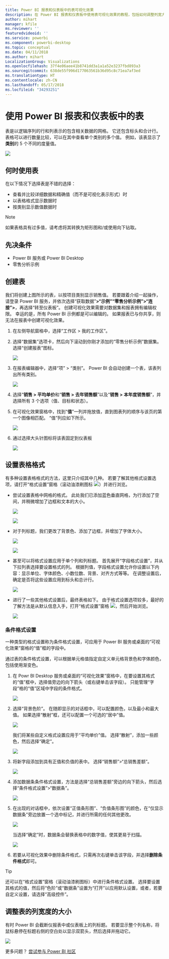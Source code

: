 ```yaml
---
title: Power BI 报表和仪表板中的表可视化效果
description: 在 Power BI 报表和仪表板中使用表可视化效果的教程，包括如何调整列宽大小。
author: mihart
manager: kfile
ms.reviewer: ''
featuredvideoid: ''
ms.service: powerbi
ms.component: powerbi-desktop
ms.topic: conceptual
ms.date: 04/11/2018
ms.author: mihart
LocalizationGroup: Visualizations
ms.openlocfilehash: 37f4e06aee41b8741dd3a1a1a52e3237fbd893a3
ms.sourcegitcommit: 638de55f996d177063561b36d95c8c71ea7af3ed
ms.translationtype: HT
ms.contentlocale: zh-CN
ms.lasthandoff: 05/17/2018
ms.locfileid: "34293251"
---
```

# <a name="working-with-tables-in-power-bi-reports-and-dashboards"></a>使用 Power BI 报表和仪表板中的表
表是以逻辑序列的行和列表示的包含相关数据的网格。 它还包含标头和合计行。 表格可以进行数量比较，可以在其中查看单个类别的多个值。 例如，该表显示了**类别**的 5 个不同的度量值。

![](media/power-bi-visualization-tables/table.png)

## <a name="when-to-use-a-table"></a>何时使用表
在以下情况下选择表是不错的选择：

* 查看并比较详细数据和精确值（而不是可视化表示形式）时
* 以表格格式显示数据时
* 按类别显示数值数据时   

> [!NOTE]
> 如果表格具有过多值，请考虑将其转换为矩形图和/或使用向下钻取。
> 
> 
## <a name="prerequisites"></a>先决条件
 - Power BI 服务或 Power BI Desktop
 - 零售分析示例


## <a name="create-a-table"></a>创建表
我们将创建上图所示的表，以按项目类别显示销售值。 若要跟着介绍一起操作，请登录 Power BI 服务，并依次选择“获取数据”**\>“示例”“零售分析示例”>“连接”\>**，再选择“转至仪表板”。 创建可视化效果需要对数据集和报表拥有编辑权限。 幸运的是，所有 Power BI 示例都是可以编辑的。 如果报表已与你共享，则无法在报表中创建可视化效果。

1. 在左侧导航窗格中，选择“工作区 > 我的工作区”。    
2. 选择“数据集”选项卡，然后向下滚动到你刚才添加的“零售分析示例”数据集。  选择“创建报表”图标。
   
    ![](media/power-bi-visualization-tables/power-bi-create-report.png)
2. 在报表编辑器中，选择“项” > “类别”。  Power BI 会自动创建一个表，该表列出所有类别。
   
    ![](media/power-bi-visualization-tables/power-bi-table1.png)
3. 选择“**销售 > 平均单价**和“**销售 > 去年销售额**”以及“**销售 > 本年度销售额**”，并选择所有 3 个选项（值、目标和状态）。   
4. 在可视化效果窗格中，找到“**值**”一列并拖放值，直到图表列的顺序与该页的第一个图像相匹配。  “值”列应如下所示。
   
    ![](media/power-bi-visualization-tables/power-bi-table2.png)
5. 通过选择大头针图标将该表固定到仪表板  
   
     ![](media/power-bi-visualization-tables/pbi_pintile.png)

## <a name="format-the-table"></a>设置表格格式
有多种设置表格格式的方法，这里只介绍其中几种。 若要了解其他格式设置选项，请打开“格式设置”窗格（滚动油漆刷图标 ![](media/power-bi-visualization-tables/power-bi-format.png)）并进行浏览。

* 尝试设置表格中网格的格式。 此处我们已添加蓝色垂直网格，为行添加了空间，并稍微增加了边框和文本的大小。
  
    ![](media/power-bi-visualization-tables/power-bi-table-gridnew.png)
  
    ![](media/power-bi-visualization-tables/power-bi-table-grid3.png)
* 对于列标题，我们更改了背景色、添加了边框，并增加了字体大小。 
  
    ![](media/power-bi-visualization-tables/power-bi-table-column-headers.png)

  
    ![](media/power-bi-visualization-tables/power-bi-table-column2.png)

* 甚至可以将格式设置应用于单个列和列标题。 首先展开“字段格式设置”，并从下拉列表选择要设置格式的列。 根据列值，字段格式设置允许你设置以下内容：显示单位、字体颜色、小数位数、背景、对齐方式等等。 在调整设置后，确定是否将这些设置应用到标头和总计行。

    ![](media/power-bi-visualization-tables/power-bi-field-formatting.png)

* 进行了一些其他格式设置后，最终表格如下。 由于格式设置选项较多，最好的了解方法是从默认信息入手，打开“格式设置”窗格 ![](media/power-bi-visualization-tables/power-bi-format.png)，然后开始浏览。 
  
    ![](media/power-bi-visualization-tables/power-bi-table-format.png)

### <a name="conditional-formatting"></a>条件格式设置
一种类型的格式设置称为条件格式设置，可应用于 Power BI 服务或桌面的“可视化效果”窗格的“值”框的字段中。 

通过表的条件格式设置，可以根据单元格值指定自定义单元格背景色和字体颜色，包括使用渐变色。 

1. 在 Powr BI Desktop 服务或桌面的“可视化效果”窗格中，在要设置其格式的“值”框中，选择值旁边的向下箭头（或右键单击该字段）。 只能管理“字段”格的“值”区域中字段的条件格式。
   
    ![](media/power-bi-visualization-tables/power-bi-conditional-formatting-background.png)
2. 选择“背景色阶”。 在随即显示的对话框中，可以配置颜色，以及最小和最大值。 如果选择“散射”框，还可以配置一个可选的“居中”值。
   
    ![](media/power-bi-visualization-tables/power-bi-conditional-formatting-background2.png)
   
    我们将某些自定义格式设置应用于“平均单价”值。 选择“散射”，添加一些颜色，然后选择“确定”。 
   
    ![](media/power-bi-visualization-tables/power-bi-conditional-formatting-data-background.png)
3. 将新字段添加到具有正值和负值的表中。  选择“销售额”>“总销售差额”。 
   
    ![](media/power-bi-visualization-tables/power-bi-conditional-formatting2.png)
4. 添加数据条条件格式设置，方法是选择“总销售差额”旁边的向下箭头，然后选择“条件格式设置”>“数据条”。
   
    ![](media/power-bi-visualization-tables/power-bi-conditional-formatting-data-bars.png)
5. 在出现的对话框中，依次设置“正值条形图”、“负值条形图”的颜色，在“仅显示数据条”旁边放置一个选中标记，并进行所需的任何其他更改。
   
    ![](media/power-bi-visualization-tables/power-bi-data-bars.png)
   
    当选择“确定”时，数据条会替换表格中的数字值，使其更易于扫描。
   
    ![](media/power-bi-visualization-tables/power-bi-conditional-formatting-data-bars2.png)
6. 若要从可视化效果中删除条件格式，只需再次右键单击该字段，并选择**删除条件格式**即可。

> [!TIP]
> 还可以在“格式设置”窗格（滚动油漆刷图标）中进行条件格式设置。 选择要设置其格式的值，然后将“色阶”或“数据条”设置为“打开”以应用默认设置，或者，若要自定义设置，请选择“高级控件”。
> 
> 

## <a name="adjust-the-column-width-of-a-table"></a>调整表的列宽度的大小
有时 Power BI 会截断仪报表中或仪表板上的列标题。 若要显示整个列名称，将鼠标悬停在标题右侧的空白处以显示双箭头，然后选择并拖动它。

![](media/power-bi-visualization-tables/resizetable.gif)

更多问题？ [尝试参与 Power BI 社区](http://community.powerbi.com/)

